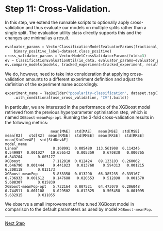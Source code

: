 # Step 11: Cross-Validation.

In this step, we extend the runnable scripts to optionally apply cross-validation
and thus evaluate our models on multiple splits rather than a single split.
The evaluation utility class directly supports this and the changes are 
minimal as a result.

```python
evaluator_params = VectorClassificationModelEvaluatorParams(fractional_split_test_fraction=0.3,
    binary_positive_label=dataset.class_positive)
cross_validator_params = VectorModelCrossValidatorParams(folds=3)
ev = ClassificationEvaluationUtil(io_data, evaluator_params=evaluator_params, cross_validator_params=cross_validator_params)
ev.compare_models(models, tracked_experiment=tracked_experiment, result_writer=result_writer, use_cross_validation=use_cross_validation)
```

We do, however, need to take into consideration that applying cross-validation
amounts to a different experiment definition and adjust the definition of the
experiment name accordingly.

```python
experiment_name = TagBuilder("popularity-classification", dataset.tag()) \
    .with_conditional(use_cross_validation, "CV").build()
```
In particular, we are interested in the performance of the XGBoost model retrieved from
the previous hyperparameter optimisation step, which is named `XGBoost-meanPop-opt`. Running the 3-fold cross-validation results in the
following metrics:
```
                     mean[MAE]  std[MAE]   mean[MSE]  std[MSE]  mean[R2]   std[R2]  mean[RMSE]  std[RMSE]  mean[RRSE]  std[RRSE]  mean[StdDevAE]  std[StdDevAE]
model_name                                                                                                                                                     
Linear                8.168991  0.005480  113.561908  0.114245  0.549987  0.001027   10.656542   0.005359    0.670830   0.000765        6.843204       0.005177
XGBoost               7.112810  0.012424   89.133103  0.260062  0.646790  0.001444    9.441023   0.013768    0.594313   0.001215        6.208118       0.012173
XGBoost-meanPop       5.833350  0.013290   66.385235  0.335167  0.736933  0.001612    8.147688   0.020553    0.512898   0.001570        5.688307       0.015839
XGBoost-meanPop-opt   5.722164  0.007521   64.473070  0.206048  0.744511  0.001108    8.029502   0.012825    0.505458   0.001095        5.632915       0.011055

```
We observe a small improvement of the tuned XGBoost model in comparison to the default parameters as used by model `XGBoost-meanPop`.


<hr>

[Next Step](../step13-deployment/README.md)
